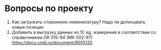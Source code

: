 # Вопросы по проекту

1. Как загружать стороннюю номенклатуру?  Надо ли дописывать новые позиции
2. Добавить в выгрузку данных из 1С ед. измерения в соответствии со справочником ОК 015-94 (МК 002-97)
https://docs.cntd.ru/document/9055125
